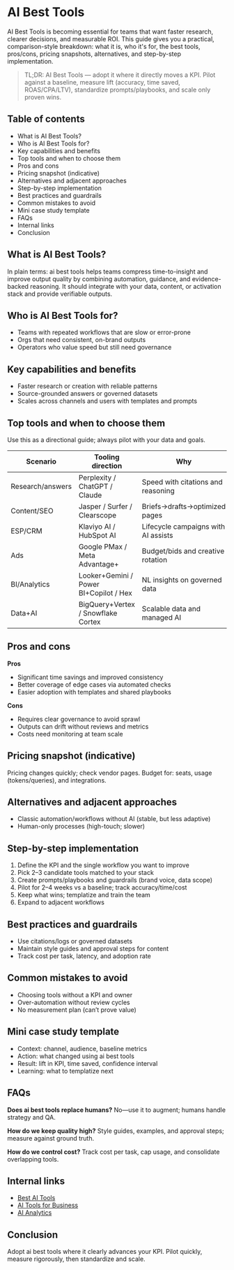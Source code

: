 # AI Best Tools

AI Best Tools is becoming essential for teams that want faster research, clearer decisions, and measurable ROI. This guide gives you a practical, comparison-style breakdown: what it is, who it's for, the best tools, pros/cons, pricing snapshots, alternatives, and step-by-step implementation.

> TL;DR: AI Best Tools — adopt it where it directly moves a KPI. Pilot against a baseline, measure lift (accuracy, time saved, ROAS/CPA/LTV), standardize prompts/playbooks, and scale only proven wins.

## Table of contents
- What is AI Best Tools?
- Who is AI Best Tools for?
- Key capabilities and benefits
- Top tools and when to choose them
- Pros and cons
- Pricing snapshot (indicative)
- Alternatives and adjacent approaches
- Step-by-step implementation
- Best practices and guardrails
- Common mistakes to avoid
- Mini case study template
- FAQs
- Internal links
- Conclusion

## What is AI Best Tools?
In plain terms: ai best tools helps teams compress time-to-insight and improve output quality by combining automation, guidance, and evidence-backed reasoning. It should integrate with your data, content, or activation stack and provide verifiable outputs.

## Who is AI Best Tools for?
- Teams with repeated workflows that are slow or error-prone
- Orgs that need consistent, on-brand outputs
- Operators who value speed but still need governance

## Key capabilities and benefits
- Faster research or creation with reliable patterns
- Source-grounded answers or governed datasets
- Scales across channels and users with templates and prompts

## Top tools and when to choose them
Use this as a directional guide; always pilot with your data and goals.

| Scenario | Tooling direction | Why |
| --- | --- | --- |
| Research/answers | Perplexity / ChatGPT / Claude | Speed with citations and reasoning |
| Content/SEO | Jasper / Surfer / Clearscope | Briefs→drafts→optimized pages |
| ESP/CRM | Klaviyo AI / HubSpot AI | Lifecycle campaigns with AI assists |
| Ads | Google PMax / Meta Advantage+ | Budget/bids and creative rotation |
| BI/Analytics | Looker+Gemini / Power BI+Copilot / Hex | NL insights on governed data |
| Data+AI | BigQuery+Vertex / Snowflake Cortex | Scalable data and managed AI |

## Pros and cons

**Pros**
- Significant time savings and improved consistency
- Better coverage of edge cases via automated checks
- Easier adoption with templates and shared playbooks

**Cons**
- Requires clear governance to avoid sprawl
- Outputs can drift without reviews and metrics
- Costs need monitoring at team scale

## Pricing snapshot (indicative)
Pricing changes quickly; check vendor pages. Budget for: seats, usage (tokens/queries), and integrations.

## Alternatives and adjacent approaches
- Classic automation/workflows without AI (stable, but less adaptive)
- Human-only processes (high-touch; slower)

## Step-by-step implementation
1. Define the KPI and the single workflow you want to improve
2. Pick 2–3 candidate tools matched to your stack
3. Create prompts/playbooks and guardrails (brand voice, data scope)
4. Pilot for 2–4 weeks vs a baseline; track accuracy/time/cost
5. Keep what wins; templatize and train the team
6. Expand to adjacent workflows

## Best practices and guardrails
- Use citations/logs or governed datasets
- Maintain style guides and approval steps for content
- Track cost per task, latency, and adoption rate

## Common mistakes to avoid
- Choosing tools without a KPI and owner
- Over-automation without review cycles
- No measurement plan (can’t prove value)

## Mini case study template
- Context: channel, audience, baseline metrics
- Action: what changed using ai best tools
- Result: lift in KPI, time saved, confidence interval
- Learning: what to templatize next

## FAQs
**Does ai best tools replace humans?** No—use it to augment; humans handle strategy and QA.

**How do we keep quality high?** Style guides, examples, and approval steps; measure against ground truth.

**How do we control cost?** Track cost per task, cap usage, and consolidate overlapping tools.

## Internal links
- [Best AI Tools](/blogs/best-ai-tools)
- [AI Tools for Business](/blogs/ai-tools-for-business)
- [AI Analytics](/blogs/ai-analytics)

## Conclusion
Adopt ai best tools where it clearly advances your KPI. Pilot quickly, measure rigorously, then standardize and scale.
